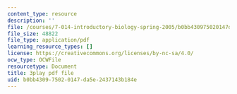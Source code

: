 ```yaml
---
content_type: resource
description: ''
file: /courses/7-014-introductory-biology-spring-2005/b0bb430975020147da5e2437143b184e_7ZlzvS7YoSM.pdf
file_size: 48822
file_type: application/pdf
learning_resource_types: []
license: https://creativecommons.org/licenses/by-nc-sa/4.0/
ocw_type: OCWFile
resourcetype: Document
title: 3play pdf file
uid: b0bb4309-7502-0147-da5e-2437143b184e
---
```

